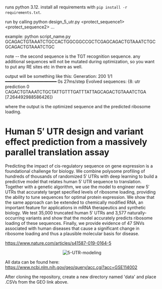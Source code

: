 runs python 3.12. install all requirements with `pip install -r requirements.txt`.

run by calling python design_5_utr.py <sequence> <protect_sequence1> <protect_sequence2> ...

example: python script_name.py GCAGACTGTAAATCTGCCACTGGCGGCCGCTCGAGCAGACTGTAAATCTGC GCAGACTGTAAATCTGC

note -- the second sequence is the TGT recognition sequence. any additional sequences will not be mutated during optimization, so you want to put any RE sites etc in there as well.

output will be something like this:
Generation: 200
1/1 ━━━━━━━━━━━━━━━━━━━━ 0s 27ms/step
Evolved sequences: {8: utr prediction
0 CAGACTGTAAATCTGCTATTGTTTGATTTATTAGCAGACTGTAAATCTGA [7.264492988586426]}

where the output is the optimized sequence and the predicted ribosome loading.

# Human 5′ UTR design and variant effect prediction from a massively parallel translation assay

Predicting the impact of cis-regulatory sequence on gene expression is a foundational challenge for biology. We combine polysome profiling of hundreds of thousands of randomized 5′ UTRs with deep learning to build a predictive model that relates human 5′ UTR sequence to translation. Together with a genetic algorithm, we use the model to engineer new 5′ UTRs that accurately target specified levels of ribosome loading, providing the ability to tune sequences for optimal protein expression. We show that the same approach can be extended to chemically modified RNA, an important feature for applications in mRNA therapeutics and synthetic biology. We test 35,000 truncated human 5′ UTRs and 3,577 naturally-occurring variants and show that the model accurately predicts ribosome loading of these sequences. Finally, we provide evidence of 47 SNVs associated with human diseases that cause a significant change in ribosome loading and thus a plausible molecular basis for disease.

https://www.nature.com/articles/s41587-019-0164-5

<p align="center">
  <img <img src="https://i.ibb.co/vqJjn0D/5-UTR-modeling.png" alt="5-UTR-modeling" border="0"/>
</p>

All data can be found here: https://www.ncbi.nlm.nih.gov/geo/query/acc.cgi?acc=GSE114002

After cloning the repository, create a new directory named 'data' and place .CSVs from the GEO link above.
